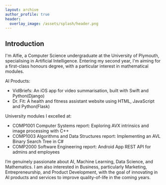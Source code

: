 ```yaml
---
layout: archive
author_profile: true
header:
  overlay_image: /assets/splash/header.png
---
```

<!--
[ ] IMPLEMENT DARK MODE TOGGLE
-->

## Introduction

I'm Alfie, a Computer Science undergraduate at the University of Plymouth, specialising in Artificial Intelligence. Entering my second year, I'm aiming for a first-class honours degree, with a particular interest in mathematical modules.

AI Products:

- VidBriefs: An iOS app for video summarisation, built with Swift and Python(Django)
- Dr. Fit: A health and fitness assistant website using HTML, JavaScript and Python(Flask)

University modules I excelled at:

- COMP1001 Computer Systems report: Exploring AVX intrinsics and image processing with C++
- COMP1003 Algorithms and Data Structures report: Implementing an AVL Binary Search Tree in C#
- COMP2000 Software Engineering report: Android App REST API for admins and employees

I’m genuinely passionate about AI, Machine Learning, Data Science, and Mathematics. I am also interested in Business, particularly Marketing, Entrepreneurship, and Product Development, with the goal of innovating in AI products and services to improve quality-of-life in the coming years.

<!--
<!-- | `<img src="{{ site.url }}{{ site.baseurl }}/assets/images/test-image.png" alt="">` | An image in a table | -->

<!-- `<img src="{{ site.url }}{{ site.baseurl }}/assets/images/test-image.png" alt="">` -->

<!--An image above that isn't in a table. -->

<!--## Heading Level 2

### Heading Level 3

Lorem ipsum dolor sit amet, consectetur adipiscing elit, sed do eiusmod tempor incididunt ut labore et dolore magna aliqua. Ut enim ad minim veniam, quis nostrud exercitation ullamco laboris nisi ut aliquip ex ea commodo consequat. Duis aute irure dolor in reprehenderit in voluptate velit esse cillum dolore eu fugiat nulla pariatur. Excepteur sint occaecat cupidatat non proident, sunt in culpa qui officia deserunt mollit anim id est laborum.

Lorem ipsum dolor sit amet, consectetur adipiscing elit, sed do eiusmod tempor incididunt ut labore et dolore magna aliqua. Ut enim ad minim veniam, quis nostrud exercitation ullamco laboris nisi ut aliquip ex ea commodo consequat. Duis aute irure dolor in reprehenderit in voluptate velit esse cillum dolore eu fugiat nulla pariatur. Excepteur sint occaecat cupidatat non proident, sunt in culpa qui officia deserunt mollit anim id est laborum.

-->
